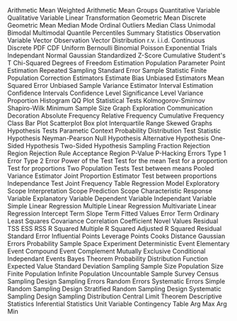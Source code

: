 Arithmetic Mean
Weighted Arithmetic Mean
Groups
Quantitative Variable
Qualitative Variable
Linear Transformation
Geometric Mean
Discrete Geometric Mean
Median
Mode
Ordinal
Outliers
Median Class
Unimodal
Bimodal
Multimodal
Quantile
Percentiles
Summary Statistics
Observation
Variable Vector
Observation Vector
Distribution
r.v.
i.i.d.
Continuous
Discrete
PDF
CDF
Uniform
Bernoulli
Binomial
Poisson
Exponential
Trials
Independant
Normal
Gaussian
Standardized
Z-Score
Cumulative
Student's T
Chi-Squared
Degrees of Freedom
Estimation
Population Parameter
Point Estimation
Repeated Sampling
Standard Error
Sample Statistic
Finite Population Correction
Estimators
Estimate
Bias
Unbiased Estimators
Mean Squared Error
Unbiased Sample Variance Estimator
Interval Estimation
Confidence Intervals
Confidence Level
Significance Level
Variance
Proportion
Histogram
QQ Plot
Statistical Tests
Kolmogorov-Smirnov
Shapiro-Wilk
Minimum Sample Size
Graph
Exploration
Communication
Decoration
Absolute Frequency
Relative Frequency
Cumulative Frequency
Class
Bar Plot
Scatterplot
Box plot
Interquartile Range
Skewed Graphs
Hypothesis Tests
Parametic Context
Probability Distribution
Test Statistic
Hypothesis
Neyman-Pearson
Null Hypothesis
Alternative Hypothesis
One-Sided Hypothesis
Two-Sided Hypothesis
Sampling Fraction
Rejection Region
Rejection Rule
Acceptance Region
P-Value
P-Hacking
Errors
Type 1 Error
Type 2 Error
Power of the Test
Test for the mean
Test for a proportion
Test for proportions
Two Population Tests
Test between means
Pooled Variance Estimator
Joint Proportion Estimator
Test between proportions
Independance Test
Joint Frequency Table
Regression Model
Exploratory Scope
Interpretation Scope
Prediction Scope
Characteristic
Response Variable
Explanatory Variable
Dependent Variable
Independant Variable
Simple Linear Regression
Multiple Linear Regression
Multivariate Linear Regression
Intercept Term
Slope Term
Fitted Values
Error Term
Ordinary Least Squares
Covariance
Correlation Coefficient
Novel Values
Residual
TSS
ESS
RSS
R Squared
Multiple R Squared
Adjusted R Squared
Residual Standard Error
Influential Points
Leverage Points
Cooks Distance
Gaussian Errors
Probability
Sample Space
Experiment
Deterministic
Event
Elementary Event
Compound Event
Complement 
Mutually Exclusive
Conditional
Independant Events
Bayes Theorem
Probability Distribution Function
Expected Value
Standard Deviation
Sampling
Sample Size
Population Size
Finite Population
Infinite Population
Uncountable
Sample Survey
Census
Sampling Design
Sampling Errors
Random Errors
Systematic Errors
Simple Random Sampling Design
Stratified Random Sampling Design
Systematic Sampling Design
Sampling Distribution
Central Limit Theorem
Descriptive Statistics
Inferential Statistics
Unit
Variable
Contingency Table
Arg Max
Arg Min
